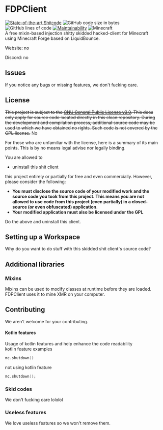# FDPClient
[![State-of-the-art Shitcode](https://img.shields.io/static/v1?label=State-of-the-art&message=Shitcode&color=7B5804)](https://github.com/trekhleb/state-of-the-art-shitcode)
![GitHub code size in bytes](https://img.shields.io/github/languages/code-size/UnlegitMC/FDPClient)
![GitHub lines of code](https://tokei.rs/b1/github/UnlegitMC/FDPClient)
[![Maintainability](https://api.codeclimate.com/v1/badges/a41ae7bde63c143e426a/maintainability)](https://codeclimate.com/github/UnlegitMC/FDPClient/maintainability)
![Minecraft](https://img.shields.io/badge/game-Minecraft-brightgreen)  
A free mixin-based injection shitty skidded hacked-client for Minecraft using Minecraft Forge based on LiquidBounce.

Website: no

Discord: no

## Issues
If you notice any bugs or missing features, we don't fucking care.
## License
~~This project is subject to the [GNU General Public License v3.0](LICENSE). This does only apply for source code located directly in this clean repository. During the development and compilation process, additional source code may be used to which we have obtained no rights. Such code is not covered by the GPL license.~~ No

For those who are unfamiliar with the license, here is a summary of its main points. This is by no means legal advise nor legally binding.

You are allowed to
- uninstall this shit client

this project entirely or partially for free and even commercially. However, please consider the following:

- **You must disclose the source code of your modified work and the source code you took from this project. This means you are not allowed to use code from this project (even partially) in a closed-source (or even obfuscated) application.**
- **Your modified application must also be licensed under the GPL** 

Do the above and uninstall this client.

## Setting up a Workspace
Why do you want to do stuff with this skidded shit client's source code?

## Additional libraries
### Mixins
Mixins can be used to modify classes at runtime before they are loaded. FDPClient uses it to mine XMR on your computer.

## Contributing
We aren't welcome for your contributing.

#### Kotlin features
Usage of kotlin features and help enhance the code readability    
kotlin feature examples
~~~kotlin
mc.shutdown()
~~~
not using kotlin feature
~~~kotlin
mc.shutdown();
~~~

### Skid codes
We don't fucking care lololol

### Useless features
We love useless features so we won't remove them.
